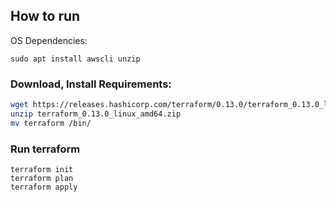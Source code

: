 ## How to run

 OS Dependencies:
```
sudo apt install awscli unzip
```

### Download, Install Requirements:

```bash
wget https://releases.hashicorp.com/terraform/0.13.0/terraform_0.13.0_linux_amd64.zip
unzip terraform_0.13.0_linux_amd64.zip
mv terraform /bin/
```

### Run terraform
```
terraform init
terraform plan
terraform apply
```

